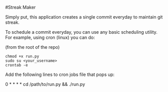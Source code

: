 #Streak Maker

Simply put, this application creates a single commit everyday to maintain git streak.

To schedule a commit everyday, you can use any basic scheduling utility.
For example, using cron (linux) you can do:

(from the root of the repo)
```
chmod +x run.py
sudo su <your_username>
crontab -e
```

Add the following lines to cron jobs file that pops up:

0 * * * * cd /path/to/run.py && ./run.py
